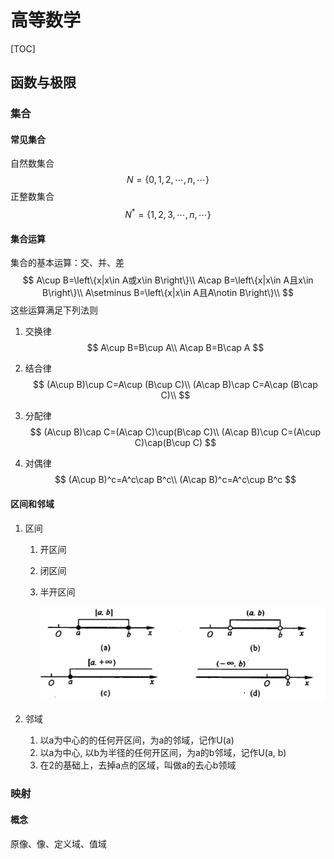 # 高等数学

[TOC]

## 函数与极限

### 集合

#### 常见集合

自然数集合
$$
N=\left\{0,1,2,\cdots,n,\cdots\right\}\tag{0}
$$
正整数集合
$$
N^*=\left\{1,2,3,\cdots,n,\cdots\right\}\tag{1}
$$

#### 集合运算

集合的基本运算：交、并、差 
$$
A\cup B=\left\{x|x\in A或x\in B\right\}\\
A\cap B=\left\{x|x\in A且x\in B\right\}\\
A\setminus B=\left\{x|x\in A且A\notin B\right\}\\
$$
这些运算满足下列法则

1. 交换律
   $$
   A\cup B=B\cup A\\
   A\cap B=B\cap A
   $$

2. 结合律
   $$
   (A\cup B)\cup C=A\cup (B\cup C)\\
   (A\cap B)\cap C=A\cap (B\cap C)\\
   $$

3. 分配律
   $$
   (A\cup B)\cap C=(A\cap C)\cup(B\cap C)\\
   (A\cap B)\cup C=(A\cup C)\cap(B\cup C)
   $$

4. 对偶律
   $$
   (A\cup B)^c=A^c\cap B^c\\
   (A\cap B)^c=A^c\cup B^c
   $$

#### 区间和邻域

1. 区间

   1. 开区间

   2. 闭区间

   3. 半开区间

      ![](../static/image/区间.png)

2. 邻域

   1. 以a为中心的的任何开区间，为a的邻域，记作U(a)
   2. 以a为中心, 以b为半径的任何开区间，为a的b邻域，记作U(a, b)
   3. 在2的基础上，去掉a点的区域，叫做a的去心b领域

### 映射

#### 概念

原像、像、定义域、值域